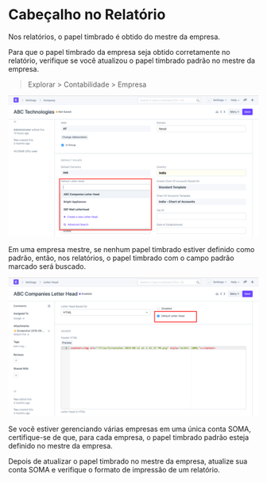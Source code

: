 # Cabeçalho no Relatório


Nos relatórios, o papel timbrado é obtido do mestre da empresa.


Para que o papel timbrado da empresa seja obtido corretamente no relatório, verifique se você atualizou o papel timbrado padrão no mestre da empresa.



> 
> Explorar > Contabilidade > Empresa
> 
> 
> 


![Cabeçalho](/files/using-print-format.png)


Em uma empresa mestre, se nenhum papel timbrado estiver definido como padrão, então, nos relatórios, o papel timbrado com o campo padrão marcado será buscado.


![Cabeçalho](/files/using-print-format-1.png)


Se você estiver gerenciando várias empresas em uma única conta SOMA, certifique-se de que, para cada empresa, o papel timbrado padrão esteja definido no mestre da empresa.


Depois de atualizar o papel timbrado no mestre da empresa, atualize sua conta SOMA e verifique o formato de impressão de um relatório.


